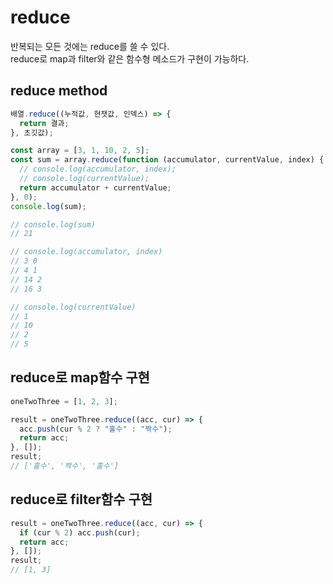 # reduce

반복되는 모든 것에는 reduce를 쓸 수 있다.<br/>
reduce로 map과 filter와 같은 함수형 메소드가 구현이 가능하다.

## reduce method

```js
배열.reduce((누적값, 현잿값, 인덱스) => {
  return 결과;
}, 초깃값);
```

```js
const array = [3, 1, 10, 2, 5];
const sum = array.reduce(function (accumulator, currentValue, index) {
  // console.log(accumulator, index);
  // console.log(currentValue);
  return accumulator + currentValue;
}, 0);
console.log(sum);

// console.log(sum)
// 21

// console.log(accumulator, index)
// 3 0
// 4 1
// 14 2
// 16 3

// console.log(currentValue)
// 1
// 10
// 2
// 5
```

## reduce로 map함수 구현

```js
oneTwoThree = [1, 2, 3];

result = oneTwoThree.reduce((acc, cur) => {
  acc.push(cur % 2 ? "홀수" : "짝수");
  return acc;
}, []);
result;
// ['홀수', '짝수', '홀수']
```

## reduce로 filter함수 구현

```js
result = oneTwoThree.reduce((acc, cur) => {
  if (cur % 2) acc.push(cur);
  return acc;
}, []);
result;
// [1, 3]
```
